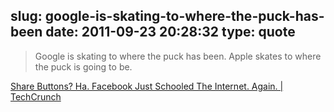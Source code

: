 slug: google-is-skating-to-where-the-puck-has-been
date: 2011-09-23 20:28:32
type: quote
---

> Google is skating to where the puck has been. Apple skates to where the puck is going to be.

[Share Buttons? Ha. Facebook Just Schooled The Internet. Again. | TechCrunch](http://techcrunch.com/2011/09/22/button-down/)
